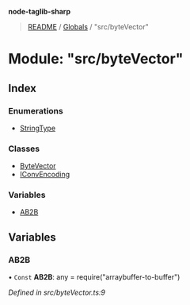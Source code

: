 **node-taglib-sharp**

> [README](../README.md) / [Globals](../globals.md) / "src/byteVector"

# Module: "src/byteVector"

## Index

### Enumerations

* [StringType](../enums/_src_bytevector_.stringtype.md)

### Classes

* [ByteVector](../classes/_src_bytevector_.bytevector.md)
* [IConvEncoding](../classes/_src_bytevector_.iconvencoding.md)

### Variables

* [AB2B](_src_bytevector_.md#ab2b)

## Variables

### AB2B

• `Const` **AB2B**: any = require("arraybuffer-to-buffer")

*Defined in src/byteVector.ts:9*
